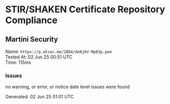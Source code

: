 # STIR/SHAKEN Certificate Repository Compliance

## Martini Security

Name: `https://p.mtsec.me/2884/de0j6V-Mp03p.pem`\
Tested At: 02 Jun 25 00:51 UTC\
Time: 115ms

### Issues

no warning, or error, or notice date level issues were found

Generated: 02 Jun 25 01:01 UTC